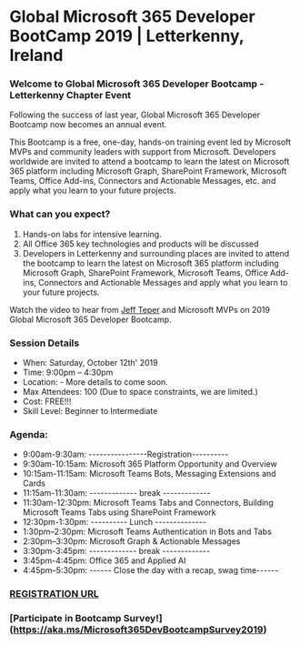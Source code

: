 # Global Microsoft 365 Developer BootCamp 2019 | Letterkenny, Ireland


### Welcome to Global Microsoft 365 Developer Bootcamp - Letterkenny Chapter Event

Following the success of last year, Global Microsoft 365 Developer Bootcamp now becomes an annual event.

This Bootcamp is a free, one-day, hands-on training event led by Microsoft MVPs and community leaders with support from Microsoft. Developers worldwide are invited to attend a bootcamp to learn the latest on Microsoft 365 platform including Microsoft Graph, SharePoint Framework, Microsoft Teams, Office Add-ins, Connectors and Actionable Messages, etc. and apply what you learn to your future projects.

### What can you expect? ###
1. Hands-on labs for intensive learning.
2. All Office 365 key technologies and products will be discussed
3. Developers in Letterkenny and surrounding places are invited to attend the bootcamp to learn the latest on Microsoft 365 platform including Microsoft Graph, SharePoint Framework, Microsoft Teams, Office Add-ins, Connectors and Actionable Messages and apply what you learn to your future projects.

Watch the video to hear from [Jeff Teper](https://youtu.be/ByVJtysh6mM) and Microsoft MVPs on 2019 Global Microsoft 365 Developer Bootcamp.



### Session Details ###
*  When: Saturday, October 12th' 2019
*  Time: 9:00pm – 4:30pm
* Location: - More details to come soon.
* Max Attendees: 100 (Due to space constraints, we are limited.)
* Cost: FREE!!!
* Skill Level: Beginner to Intermediate

### Agenda: ###
* 9:00am-9:30am: ----------------Registration----------
* 9:30am-10:15am: Microsoft 365 Platform Opportunity and Overview
* 10:15am-11:15am: Microsoft Teams Bots, Messaging Extensions and Cards
* 11:15am-11:30am: ------------- break -------------
* 11:30am-12:30pm: Microsoft Teams Tabs and Connectors, Building Microsoft Teams Tabs using SharePoint Framework
* 12:30pm-1:30pm: ---------- Lunch --------------
* 1:30pm–2:30pm: Microsoft Teams Authentication in Bots and Tabs
* 2:30pm–3:30pm: Microsoft Graph & Actionable Messages
* 3:30pm-3:45pm: ------------- break -------------
* 3:45pm-4:45pm: Office 365 and Applied AI
* 4:45pm–5:30pm: ------ Close the day with a recap, swag time------

### [REGISTRATION URL](https://www.meetup.com/lk-mug/events/262774014/) 


### [Participate in Bootcamp Survey!] (https://aka.ms/Microsoft365DevBootcampSurvey2019)


